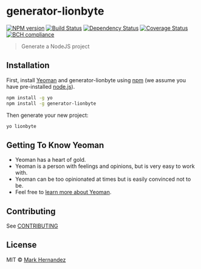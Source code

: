 # generator-lionbyte
[![NPM version][npm-image]][npm-url]
[![Build Status](https://travis-ci.org/MarkH817/generator-lionbyte.svg?branch=master)](https://travis-ci.org/MarkH817/generator-lionbyte)
[![Dependency Status][daviddm-image]][daviddm-url]
[![Coverage Status](https://coveralls.io/repos/github/MarkH817/generator-lionbyte/badge.svg?branch=master)](https://coveralls.io/github/MarkH817/generator-lionbyte?branch=master)
[![BCH compliance](https://bettercodehub.com/edge/badge/MarkH817/generator-lionbyte?branch=master)](https://bettercodehub.com/)
> Generate a NodeJS project

## Installation

First, install [Yeoman](http://yeoman.io) and generator-lionbyte using [npm](https://www.npmjs.com/) (we assume you have pre-installed [node.js](https://nodejs.org/)).

```bash
npm install -g yo
npm install -g generator-lionbyte
```

Then generate your new project:

```bash
yo lionbyte
```

## Getting To Know Yeoman

 * Yeoman has a heart of gold.
 * Yeoman is a person with feelings and opinions, but is very easy to work with.
 * Yeoman can be too opinionated at times but is easily convinced not to be.
 * Feel free to [learn more about Yeoman](http://yeoman.io/).

## Contributing
See [CONTRIBUTING](./CONTRIBUTING.md)

## License

MIT © [Mark Hernandez]()


[npm-image]: https://badge.fury.io/js/generator-lionbyte.svg
[npm-url]: https://npmjs.org/package/generator-lionbyte
[daviddm-image]: https://david-dm.org/MarkH817/generator-lionbyte.svg?theme=shields.io
[daviddm-url]: https://david-dm.org/MarkH817/generator-lionbyte
